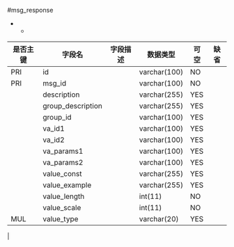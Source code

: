 #msg_response
* -
 
|是否主键	|字段名	|字段描述	|数据类型	|可空	|缺省	|
| --------|-----|-----|-----|-----|-----|
|PRI|id||varchar(100)|NO||
|PRI|msg_id||varchar(100)|NO||
||description||varchar(255)|YES||
||group_description||varchar(255)|YES||
||group_id||varchar(100)|YES||
||va_id1||varchar(100)|YES||
||va_id2||varchar(100)|YES||
||va_params1||varchar(100)|YES||
||va_params2||varchar(100)|YES||
||value_const||varchar(255)|YES||
||value_example||varchar(255)|YES||
||value_length||int(11)|NO||
||value_scale||int(11)|NO||
|MUL|value_type||varchar(20)|YES||
|
